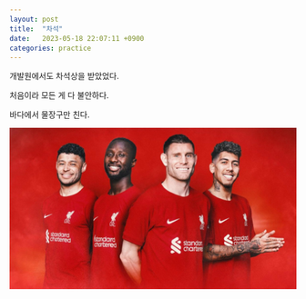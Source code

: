 ```yaml
---
layout: post
title:  "차석"
date:   2023-05-18 22:07:11 +0900
categories: practice
---
```

개발원에서도 차석상을 받았었다.

처음이라 모든 게 다 불안하다. 

바다에서 물장구만 친다.

![복잡함](/assets/2아쉬움,2후련.jpg)
